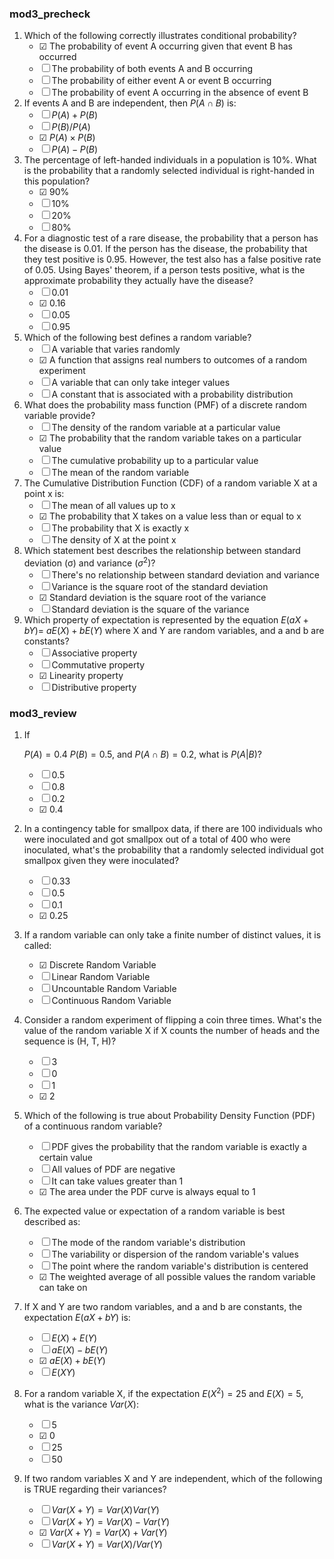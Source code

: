 ### mod3_precheck

1.  Which of the following correctly illustrates conditional probability?
    * ☑ The probability of event A occurring given that event B has occurred
    * ☐ The probability of both events A and B occurring
    * ☐ The probability of either event A or event B occurring
    * ☐ The probability of event A occurring in the absence of event B
2.  If events A and B are independent, then $P(A\cap B)$ is:
    * ☐ $P(A)+P(B)$
    * ☐ $P(B)/P(A)$
    * ☑ $P(A)\times P(B)$
    * ☐ $P(A)-P(B)$
3.  The percentage of left-handed individuals in a population is 10%. What is the probability that a randomly selected individual is right-handed in this population?
    * ☑ 90%
    * ☐ 10%
    * ☐ 20%
    * ☐ 80%
4.  For a diagnostic test of a rare disease, the probability that a person has the disease is 0.01. If the person has the disease, the probability that they test positive is 0.95. However, the test also has a false positive rate of 0.05. Using Bayes' theorem, if a person tests positive, what is the approximate probability they actually have the disease?
    * ☐ 0.01
    * ☑ 0.16
    * ☐ 0.05
    * ☐ 0.95
5.  Which of the following best defines a random variable?
    * ☐ A variable that varies randomly
    * ☑ A function that assigns real numbers to outcomes of a random experiment
    * ☐ A variable that can only take integer values
    * ☐ A constant that is associated with a probability distribution
6.  What does the probability mass function (PMF) of a discrete random variable provide?
    * ☐ The density of the random variable at a particular value
    * ☑ The probability that the random variable takes on a particular value
    * ☐ The cumulative probability up to a particular value
    * ☐ The mean of the random variable
7.  The Cumulative Distribution Function (CDF) of a random variable X at a point x is:
    * ☐ The mean of all values up to x
    * ☑ The probability that X takes on a value less than or equal to x
    * ☐ The probability that X is exactly x
    * ☐ The density of X at the point x
8.  Which statement best describes the relationship between standard deviation (σ) and variance $(\sigma^{2})?$
    * ☐ There's no relationship between standard deviation and variance
    * ☐ Variance is the square root of the standard deviation
    * ☑ Standard deviation is the square root of the variance
    * ☐ Standard deviation is the square of the variance
9.  Which property of expectation is represented by the equation $E(aX+bY)=$ $aE(X)+bE(Y)$ where X and Y are random variables, and a and b are constants?
    * ☐ Associative property
    * ☐ Commutative property
    * ☑ Linearity property
    * ☐ Distributive property
    
### mod3_review

1.  If

    $P(A)=0.4$ $P(B)=0.5,$ and $P(A\cap B)=0.2,$ what is $P(A|B)$?
    * ☐ 0.5
    * ☐ 0.8
    * ☐ 0.2
    * ☑ 0.4
2.  In a contingency table for smallpox data, if there are 100 individuals who were inoculated and got smallpox out of a total of 400 who were inoculated, what's the probability that a randomly selected individual got smallpox given they were inoculated?
    * ☐ 0.33
    * ☐ 0.5
    * ☐ 0.1
    * ☑ 0.25
3.  If a random variable can only take a finite number of distinct values, it is called:
    * ☑ Discrete Random Variable
    * ☐ Linear Random Variable
    * ☐ Uncountable Random Variable
    * ☐ Continuous Random Variable
4.  Consider a random experiment of flipping a coin three times. What's the value of the random variable X if X counts the number of heads and the sequence is (H, T, H)?
    * ☐ 3
    * ☐ 0
    * ☐ 1
    * ☑ 2
5.  Which of the following is true about Probability Density Function (PDF) of a continuous random variable?
    * ☐ PDF gives the probability that the random variable is exactly a certain value
    * ☐ All values of PDF are negative
    * ☐ It can take values greater than 1
    * ☑ The area under the PDF curve is always equal to 1
6.  The expected value or expectation of a random variable is best described as:
    * ☐ The mode of the random variable's distribution
    * ☐ The variability or dispersion of the random variable's values
    * ☐ The point where the random variable's distribution is centered
    * ☑ The weighted average of all possible values the random variable can take on
7.  If X and Y are two random variables, and a and b are constants, the expectation $E(aX+bY)$ is:
    * ☐ $E(X)+E(Y)$
    * ☐ $aE(X)-bE(Y)$
    * ☑ $aE(X)+bE(Y)$
    * ☐ $E(XY)$
8.  For a random variable X, if the expectation $E(X^{2})=25$ and $E(X)=5$, what is the variance $Var(X):$
    * ☐ 5
    * ☑ 0
    * ☐ 25
    * ☐ 50
9.  If two random variables X and Y are independent, which of the following is TRUE regarding their variances?
    * ☐ $Var(X+Y)=Var(X)Var(Y)$
    * ☐ $Var(X+Y)=Var(X)-Var(Y)$
    * ☑ $Var(X+Y)=Var(X)+Var(Y)$
    * ☐ $Var(X+Y)=Var(X)/Var(Y)$